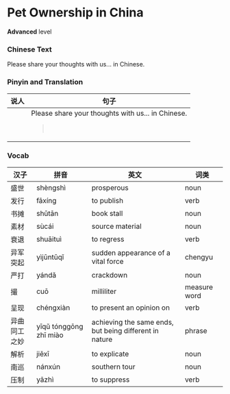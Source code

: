 # Pet Ownership in China
**Advanced** level
### Chinese Text
Please share your thoughts with us... in Chinese.

### Pinyin and Translation
|说人|句子|
|----|----|
||Please share your thoughts with us... in Chinese.<blockquote><br /></blockquote>|
### Vocab
|汉子|拼音|英文|词类|
|----|----|----|----|
|盛世|shèngshì|prosperous|noun|
|发行|fāxíng|to publish|verb|
|书摊|shūtān|book stall|noun|
|素材|sùcái|source material|noun|
|衰退|shuāituì|to regress|verb|
|异军突起|yìjūntūqǐ|sudden appearance of a vital force|chengyu|
|严打|yándǎ|crackdown|noun|
|撮|cuō|milliliter|measure word|
|呈现|chéngxiàn|to present an opinion on|verb|
|异曲同工之妙|yīqǔ tónggōng zhī miào|achieving the same ends, but being different in nature|phrase|
|解析|jiěxī|to explicate|noun|
|南巡|nánxún|southern tour|noun|
|压制|yāzhì|to suppress|verb|